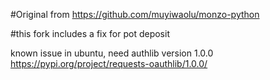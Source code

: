 #Original from https://github.com/muyiwaolu/monzo-python


#this fork includes a fix for pot deposit



known issue in ubuntu, need authlib version 1.0.0 https://pypi.org/project/requests-oauthlib/1.0.0/
